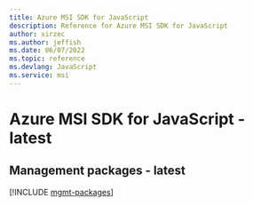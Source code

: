 ```yaml
---
title: Azure MSI SDK for JavaScript
description: Reference for Azure MSI SDK for JavaScript
author: xirzec
ms.author: jeffish
ms.date: 06/07/2022
ms.topic: reference
ms.devlang: JavaScript
ms.service: msi
---
```

# Azure MSI SDK for JavaScript - latest
## Management packages - latest
[!INCLUDE [mgmt-packages](msi-mgmt-index.md)]
